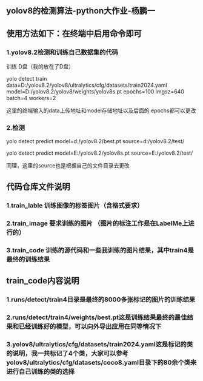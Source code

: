 ## yolov8的检测算法-python大作业-杨鹏一
## 使用方法如下：在终端中启用命令即可
### 1.yolov8.2检测和训练自己数据集的代码
训练    D盘（我的放在了D盘）

yolo detect train data=D:/yolov8.2/yolov8/ultralytics/cfg/datasets/train2024.yaml   model=D:/yolov8.2/yolov8/weights/yolov8s.pt  epochs=100  imgsz=640 batch=4 workers=2

这里的终端输入的data上传地址和model存储地址以及后面的 epochs都可以更改
### 2.检测
yolo detect predict model=d:/yolov8.2/best.pt       source=d:/yolov8.2/test/

yolo detect predict model=E:/yolov8.2/yolov8s.pt       source=E:/yolov8.2/test/

同理，这里的source也是根据自己的文件目录去更改
## 代码仓库文件说明
### 1.train_lable 训练图像的标签图片（含格式要求）
### 2.train_image 要求训练的图片 （图片的标注工作是在LabelMe上进行的）
### 3.train_code 训练的源代码和一些我训练的图片结果，其中train4是最终的训练结果

## train_code内容说明
### 1.runs/detect/train4目录是最终的8000多张标记的图片的训练结果
### 2.runs/detect/train4/weights/best.pt这是训练结果最终的最佳结果和已经训练好的模型，可以向外导出应用在同等情况下
### 3.yolov8/ultralytics/cfg/datasets/train2024.yaml这是标记的类的说明，我一共标记了4个类，大家可以参考yolov8/ultralytics/cfg/datasets/coco8.yaml目录下的80余个类来进行自己训练的类的选择
